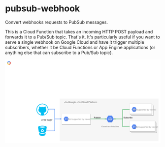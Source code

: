 # pubsub-webhook

Convert webhooks requests to PubSub messages.

This is a Cloud Function that takes an incoming HTTP POST payload and forwards it to a Pub/Sub topic. That's it. It's particularly useful if you want to serve a single webhook on Google Cloud and have it trigger multiple subscribers, whether it be Cloud Functions or App Engine applications (or anything else that can subscribe to a Pub/Sub topic).

![Diagram](pubsub-webhook.svg)
